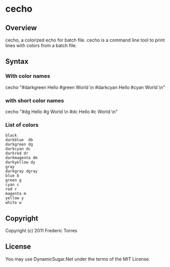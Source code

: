 ﻿# cecho

## Overview
cecho, a colorized echo for batch file.
cecho is a command line tool to print lines with colors from a batch file.

## Syntax

### With color names
cecho "#darkgreen Hello #green World \n #darkcyan Hello #cyan World \n"

### with short color names
cecho "#dg Hello #g World \n #dc Hello #c World \n"

### List of colors

    black     
    darkblue  db 
    darkgreen dg 
    darkcyan dc  
    darkred dr  
    darkmagenta dm
    darkyellow dy
    gray      
    darkgray dgray 
    blue b     
    green g     
    cyan c      
    red r      
    magenta m   
    yellow y   
    white w    

## Copyright
Copyright (c) 2011 Frederic Torres

## License
You may use DynamicSugar.Net under the terms of the MIT License.
